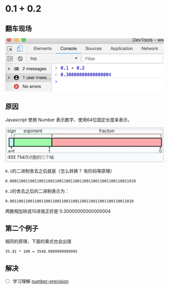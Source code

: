 # 0.1 + 0.2

## 翻车现场

![](<../../.gitbook/assets/image (57).png>)

## 原因

Javascript 使用 Number 表示数字，使用64位固定长度来表示。

![](<../../.gitbook/assets/image (177).png>)

`0.1`的二进制舍去之后就是（怎么转换？ 有阶码等原理）

```
0.00011001100110011001100110011001100110011001100110011010
```

`0.2`的舍去之后的二进制表示为：

```
0.0011001100110011001100110011001100110011001100110011010
```

两数相加转成10进值正好是\`0.30000000000000004

## 第二个例子

相同的原理，下面的乘式也会出错

```
35.41 * 100 = 3540.9999999999995
```

## 解决

* [ ] 学习理解 [number-precision](https://github.com/nefe/number-precision)

